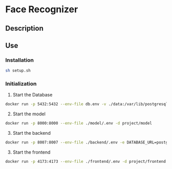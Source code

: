 # Face Recognizer

## Description

## Use

### Installation

```bash
sh setup.sh
```

### Initialization

1. Start the Database

```bash
docker run -p 5432:5432 --env-file db.env -v ./data:/var/lib/postgresql/data -d postgres 
```

2. Start the model

```bash
docker run -p 8000:8000 --env-file ./model/.env -d project/model
```

3. Start the backend

```bash
docker run -p 8007:8007 --env-file ./backend/.env -e DATABASE_URL=postgresql://admin:admin@host.docker.internal:5432/postgres?schema=public -e MODEL_URL=http://host.docker.internal:8000 -d project/backend
```

3. Start the frontend

```bash
docker run -p 4173:4173 --env-file ./frontend/.env -d project/frontend
```

